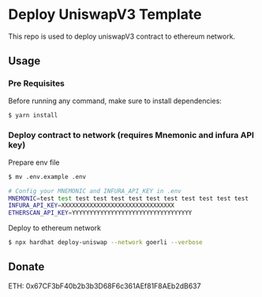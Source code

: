 # Deploy UniswapV3 Template

This repo is used to deploy uniswapV3 contract to ethereum network.

## Usage

### Pre Requisites

Before running any command, make sure to install dependencies:

```sh
$ yarn install
```

### Deploy contract to network (requires Mnemonic and infura API key)

Prepare env file

```sh
$ mv .env.example .env

# Config your MNEMONIC and INFURA_API_KEY in .env
MNEMONIC=test test test test test test test test test test test test
INFURA_API_KEY=XXXXXXXXXXXXXXXXXXXXXXXXXXXXXXXX
ETHERSCAN_API_KEY=YYYYYYYYYYYYYYYYYYYYYYYYYYYYYYYYYY
```

Deploy to ethereum network

```sh
$ npx hardhat deploy-uniswap --network goerli --verbose
```

## Donate

ETH: 0x67CF3bF40b2b3b3D68F6c361AEf81F8AEb2dB637
